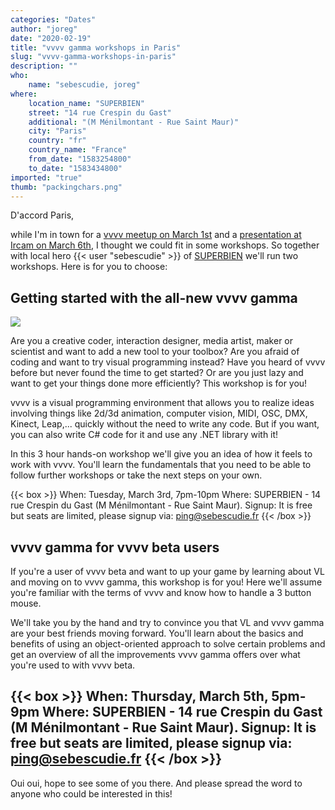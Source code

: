 ```yaml
---
categories: "Dates"
author: "joreg"
date: "2020-02-19"
title: "vvvv gamma workshops in Paris"
slug: "vvvv-gamma-workshops-in-paris"
description: ""
who: 
    name: "sebescudie, joreg"
where: 
    location_name: "SUPERBIEN"
    street: "14 rue Crespin du Gast"
    additional: "(M Ménilmontant - Rue Saint Maur)"
    city: "Paris"
    country: "fr"
    country_name: "France"
    from_date: "1583254800"
    to_date: "1583434800"
imported: "true"
thumb: "packingchars.png"
---
```



D'accord Paris,

while I'm in town for a [vvvv meetup on March 1st](/blog/2020/vvvv-meetup-in-paris) and a [presentation at Ircam on March 6th](/blog/2020/vvvv-at-ircam-forum-paris), I thought we could fit in some workshops. So together with local hero {{< user "sebescudie" >}} of [SUPERBIEN](https://vvvv.org/businesses/superbien) we'll run two workshops. Here is for you to choose:

## Getting started with the all-new vvvv gamma
![](packingchars.png) 

Are you a creative coder, interaction designer, media artist, maker or scientist and want to add a new tool to your toolbox? Are you afraid of coding and want to try visual programming instead? Have you heard of vvvv before but never found the time to get started? Or are you just lazy and want to get your things done more efficiently? This workshop is for you!

vvvv is a visual programming environment that allows you to realize ideas involving things like 2d/3d animation, computer vision, MIDI, OSC, DMX, Kinect, Leap,... quickly without the need to write any code. But if you want, you can also write C# code for it and use any .NET library with it! 

In this 3 hour hands-on workshop we'll give you an idea of how it feels to work with vvvv. You'll learn the fundamentals that you need to be able to follow further workshops or take the next steps on your own.

{{< box >}}
When: Tuesday, March 3rd, 7pm-10pm
Where: SUPERBIEN - 14 rue Crespin du Gast (M Ménilmontant - Rue Saint Maur).
Signup: It is free but seats are limited, please signup via: ping@sebescudie.fr{{< /box >}}

## vvvv gamma for vvvv beta users
If you're a user of vvvv beta and want to up your game by learning about VL and moving on to vvvv gamma, this workshop is for you! Here we'll assume you're familiar with the terms of vvvv and know how to handle a 3 button mouse. 

We'll take you by the hand and try to convince you that VL and vvvv gamma are your best friends moving forward. You'll learn about the basics and benefits of using an object-oriented approach to solve certain problems and get an overview of all the improvements vvvv gamma offers over what you're used to with vvvv beta.

{{< box >}}
When: Thursday, March 5th, 5pm-9pm
Where: SUPERBIEN - 14 rue Crespin du Gast (M Ménilmontant - Rue Saint Maur).
Signup: It is free but seats are limited, please signup via: ping@sebescudie.fr{{< /box >}}
---

Oui oui, hope to see some of you there. And please spread the word to anyone who could be interested in this!
